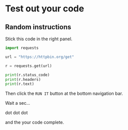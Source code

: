# Test out your code

## Random instructions

Stick this code in the right panel.

```python
import requests

url = "https://httpbin.org/get"

r = requests.get(url)

print(r.status_code)
print(r.headers)
print(r.text)
```

Then click the `RUN IT` button at the bottom navigation bar.

Wait a sec...

dot dot dot

and the your code complete.

